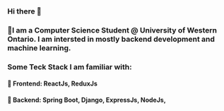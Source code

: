 ### Hi there 👋
### 👯I am a Computer Science Student @ University of Western Ontario. I am intersted in mostly backend development and machine learning. 
### Some Teck Stack I am familiar with:
#### 🔭 Frontend: ReactJs, ReduxJs
#### 🔭 Backend: Spring Boot, Django, ExpressJs, NodeJs, 

<!--
**hesihui/hesihui** is a ✨ _special_ ✨ repository because its `README.md` (this file) appears on your GitHub profile.

Here are some ideas to get you started:

- 🔭 I’m currently working on ...
- 🌱 I’m currently learning ...
- 👯 I’m looking to collaborate on ...
- 🤔 I’m looking for help with ...
- 💬 Ask me about ...
- 📫 How to reach me: ...
- 😄 Pronouns: ...
- ⚡ Fun fact: ...
-->
